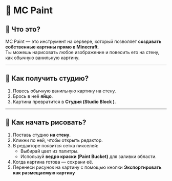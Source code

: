 # 🎨 MC Paint

## 🔹 Что это?
MC Paint — это инструмент на сервере, который позволяет **создавать собственные картины прямо в Minecraft**.  
Ты можешь нарисовать любое изображение и повесить его на стену, как обычную ванильную картину.  

---

## 🔹 Как получить студию?
1. Повесь обычную ванильную картину на стену.  
2. Брось в неё **яйцо**.  
3. Картина превратится в **Студия (Studio Block )**.  

---

## 🔹 Как начать рисовать?
1. Поставь студию **на стену**.  
2. Кликни по ней, чтобы открыть редактор.  
3. В редакторе появится сетка пикселей:  
   - Выбирай цвет из палитры.  
   - Используй **ведро краски (Paint Bucket)** для заливки области.  
4. Когда картина готова — сохрани её.  
5. Перенеси рисунок на картину с помощью кнопки **Экспортировать как размещаемую картину**


